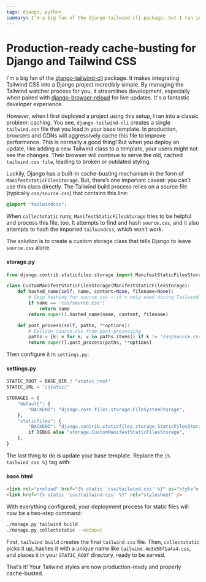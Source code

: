```yaml
---
tags: django, python
summary: I'm a big fan of the django-tailwind-cli package, but I ran into problems deploying it to production. Here’s to make sure you cache-bust tailwind.css.
---
```


# Production-ready cache-busting for Django and Tailwind CSS

I'm a big fan of the [django-tailwind-cli](https://github.com/django-commons/django-tailwind-cli) package. It makes integrating Tailwind CSS into a Django project incredibly simple. By managing the Tailwind watcher process for you, it streamlines development, especially when paired with [django-browser-reload](https://github.com/adamchainz/django-browser-reload) for live updates. It's a fantastic developer experience.

However, when I first deployed a project using this setup, I ran into a classic problem: caching. You see, `django-tailwind-cli` creates a single `tailwind.css` file that you load in your base template. In production, browsers and CDNs will aggressively cache this file to improve performance. This is normally a good thing! But when you deploy an update, like adding a new Tailwind class to a template, your users might not see the changes. Their browser will continue to serve the old, cached `tailwind.css file`, leading to broken or outdated styling.

Luckily, Django has a built-in cache-busting mechanism in the form of `ManifestStaticFilesStorage`. But, there’s one important caveat: you can’t use this class directly. The Tailwind build process relies on a source file (typically `css/source.css`) that contains this line:

```css
@import "tailwindcss";
```

When `collectstatic` runs, `ManifestStaticFilesStorage` tries to be helpful and process this file, too. It attempts to find and hash `source.css`, and it also attempts to hash the imported `tailwindcss`, which won’t work.

The solution is to create a custom storage class that tells Django to leave `source.css` alone.

#### <i class="fa-regular fa-file-code"></i> storage.py
```python
from django.contrib.staticfiles.storage import ManifestStaticFilesStorage

class CustomManifestStaticFilesStorage(ManifestStaticFilesStorage):
    def hashed_name(self, name, content=None, filename=None):
        # Skip hashing for source.css — it's only used during Tailwind compilation
        if name == 'css/source.css':
            return name
        return super().hashed_name(name, content, filename)

    def post_process(self, paths, **options):
        # Exclude source.css from post-processing
        paths = {k: v for k, v in paths.items() if k != 'css/source.css'}
        return super().post_process(paths, **options)
```

Then configure it in `settings.py`:

#### <i class="fa-regular fa-file-code"></i> settings.py
```python
STATIC_ROOT = BASE_DIR / "static_root"
STATIC_URL = "/static/"

STORAGES = {
    "default": {
        "BACKEND": "django.core.files.storage.FileSystemStorage",
    },
    "staticfiles": {
        "BACKEND": "django.contrib.staticfiles.storage.StaticFilesStorage"
        if DEBUG else "storage.CustomManifestStaticFilesStorage",
    },
}
```

The last thing to do is update your base template. Replace the `{% tailwind_css %}` tag with:

#### <i class="fa-regular fa-file-code"></i> base.html
```html
<link rel="preload" href="{% static 'css/tailwind.css' %}" as="style">
<link href="{% static 'css/tailwind.css' %}" rel="stylesheet" />
```

With everything configured, your deployment process for static files will now be a two-step command:

```sh
./manage.py tailwind build
./manage.py collectstatic --noinput
```

First, `tailwind build` creates the final `tailwind.css` file. Then, `collectstatic` picks it up, hashes it with a unique name like `tailwind.4e3e58f1a4a4.css`, and places it in your `STATIC_ROOT` directory, ready to be served.

That’s it! Your Tailwind styles are now production-ready and properly cache-busted.